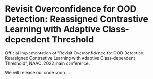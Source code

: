# Revisit Overconfidence for OOD Detection: Reassigned Contrastive Learning with Adaptive Class-dependent Threshold

Official implementation of "Revisit Overconfidence for OOD Detection: Reassigned Contrastive Learning with Adaptive Class-dependent Threshold", NAACL2022 main conference.

We will release our code soon ...
